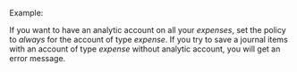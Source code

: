 Example:

If you want to have an analytic account on all your *expenses*, set the
policy to *always* for the account of type *expense*. If you try to save
a journal items with an account of type *expense* without analytic
account, you will get an error message.
